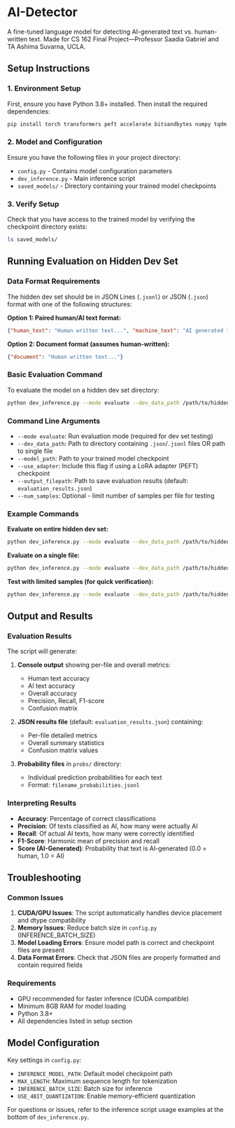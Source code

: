 # AI-Detector

A fine-tuned language model for detecting AI-generated text vs. human-written text.
Made for CS 162 Final Project—Professor Saadia Gabriel and TA Ashima Suvarna, UCLA.

## Setup Instructions

### 1. Environment Setup

First, ensure you have Python 3.8+ installed. Then install the required dependencies:

```bash
pip install torch transformers peft accelerate bitsandbytes numpy tqdm
```

### 2. Model and Configuration

Ensure you have the following files in your project directory:
- `config.py` - Contains model configuration parameters
- `dev_inference.py` - Main inference script
- `saved_models/` - Directory containing your trained model checkpoints

### 3. Verify Setup

Check that you have access to the trained model by verifying the checkpoint directory exists:
```bash
ls saved_models/
```

## Running Evaluation on Hidden Dev Set

### Data Format Requirements

The hidden dev set should be in JSON Lines (`.jsonl`) or JSON (`.json`) format with one of the following structures:

**Option 1: Paired human/AI text format:**
```json
{"human_text": "Human written text...", "machine_text": "AI generated text..."}
```

**Option 2: Document format (assumes human-written):**
```json
{"document": "Human written text..."}
```

### Basic Evaluation Command

To evaluate the model on a hidden dev set directory:

```bash
python dev_inference.py --mode evaluate --dev_data_path /path/to/hidden/dev/set/ --model_path saved_models/your_checkpoint --use_adapter
```

### Command Line Arguments

- `--mode evaluate`: Run evaluation mode (required for dev set testing)
- `--dev_data_path`: Path to directory containing `.json`/`.jsonl` files OR path to single file
- `--model_path`: Path to your trained model checkpoint
- `--use_adapter`: Include this flag if using a LoRA adapter (PEFT) checkpoint
- `--output_filepath`: Path to save evaluation results (default: `evaluation_results.json`)
- `--num_samples`: Optional - limit number of samples per file for testing

### Example Commands

**Evaluate on entire hidden dev set:**
```bash
python dev_inference.py --mode evaluate --dev_data_path /path/to/hidden/dev/set/ --model_path saved_models/gemma-checkpoint-1400 --use_adapter --output_filepath hidden_dev_results.json
```

**Evaluate on a single file:**
```bash
python dev_inference.py --mode evaluate --dev_data_path /path/to/hidden/dev/set/test_file.jsonl --model_path saved_models/gemma-checkpoint-1400 --use_adapter
```

**Test with limited samples (for quick verification):**
```bash
python dev_inference.py --mode evaluate --dev_data_path /path/to/hidden/dev/set/ --model_path saved_models/gemma-checkpoint-1400 --use_adapter --num_samples 100
```

## Output and Results

### Evaluation Results

The script will generate:

1. **Console output** showing per-file and overall metrics:
   - Human text accuracy
   - AI text accuracy  
   - Overall accuracy
   - Precision, Recall, F1-score
   - Confusion matrix

2. **JSON results file** (default: `evaluation_results.json`) containing:
   - Per-file detailed metrics
   - Overall summary statistics
   - Confusion matrix values

3. **Probability files** in `probs/` directory:
   - Individual prediction probabilities for each text
   - Format: `filename_probabilities.jsonl`

### Interpreting Results

- **Accuracy**: Percentage of correct classifications
- **Precision**: Of texts classified as AI, how many were actually AI
- **Recall**: Of actual AI texts, how many were correctly identified
- **F1-Score**: Harmonic mean of precision and recall
- **Score (AI-Generated)**: Probability that text is AI-generated (0.0 = human, 1.0 = AI)

## Troubleshooting

### Common Issues

1. **CUDA/GPU Issues**: The script automatically handles device placement and dtype compatibility
2. **Memory Issues**: Reduce batch size in `config.py` (INFERENCE_BATCH_SIZE)
3. **Model Loading Errors**: Ensure model path is correct and checkpoint files are present
4. **Data Format Errors**: Check that JSON files are properly formatted and contain required fields

### Requirements

- GPU recommended for faster inference (CUDA compatible)
- Minimum 8GB RAM for model loading
- Python 3.8+
- All dependencies listed in setup section

## Model Configuration

Key settings in `config.py`:
- `INFERENCE_MODEL_PATH`: Default model checkpoint path
- `MAX_LENGTH`: Maximum sequence length for tokenization
- `INFERENCE_BATCH_SIZE`: Batch size for inference
- `USE_4BIT_QUANTIZATION`: Enable memory-efficient quantization

For questions or issues, refer to the inference script usage examples at the bottom of `dev_inference.py`.